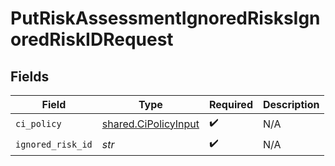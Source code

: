 # PutRiskAssessmentIgnoredRisksIgnoredRiskIDRequest


## Fields

| Field                                                        | Type                                                         | Required                                                     | Description                                                  |
| ------------------------------------------------------------ | ------------------------------------------------------------ | ------------------------------------------------------------ | ------------------------------------------------------------ |
| `ci_policy`                                                  | [shared.CiPolicyInput](../../models/shared/cipolicyinput.md) | :heavy_check_mark:                                           | N/A                                                          |
| `ignored_risk_id`                                            | *str*                                                        | :heavy_check_mark:                                           | N/A                                                          |